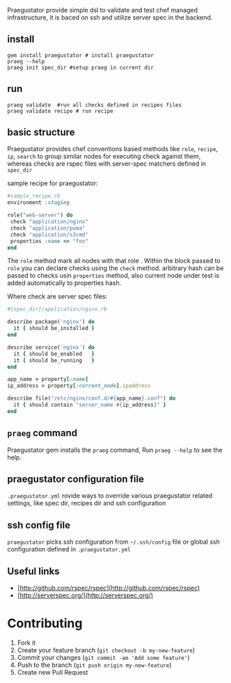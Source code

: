 Praegustator provide simple dsl to validate and test chef managed infrastructure, it is baced on ssh and utilize server spec in the backend.

## install

    gem install praegustator # install praegustator
    praeg --help
    praeg init spec_dir #setup praeg in current dir


## run
 
    praeg validate  #run all checks defined in recipes files
    praeg validate recipe # run recipe


## basic structure

Praegustator provides chef conventions based methods like  `role`, `recipe`, `ip`, `search` to group similar nodes for executing
check against them, whereas checks are rspec files with server-spec matchers defined in `spec_dir`

sample recipe for praegustator:

``` ruby
#sample_recipe.rb
environment :staging

role("web-server") do
 check "application/nginx"
 check "application/puma"
 check "application/s3cmd"
 properties :name => "foo"
end
```
The `role` method mark all nodes with that role .  Within the
block passed to `role` you can declare checks using the `check` method.
arbitrary hash can be passed to checks usin `properties` method, also
current node under test is added automatically to properties hash.

Where check are server spec files:

``` ruby
#{spec_dir}/application/nginx.rb

describe package('nginx') do
  it { should be_installed }
end

describe service('nginx') do
  it { should be_enabled   }
  it { should be_running   }
end

app_name = property[:name]
ip_address = property[:current_node].ipaddress

describe file("/etc/nginx/conf.d/#{app_name}.conf") do
  it { should contain "server_name #{ip_address}" }
end
```

## `praeg` command

Praegustator gem installs the `praeg` command,
Run `praeg --help` to see the help.

## praegustator configuration file

`.praegustator.yml` rovide ways to override various praegustator related settings, like
spec dir, recipes dir and ssh configuration


## ssh config file
  
   `praegustator` picks ssh configuration from `~/.ssh/config` file or
global ssh configuration defined in `.praegustator.yml`

## Useful links

* [http://github.com/rspec/rspec](http://github.com/rspec/rspec)
* [http://serverspec.org/](http://serverspec.org/)


# Contributing

1. Fork it
2. Create your feature branch (`git checkout -b my-new-feature`)
3. Commit your changes (`git commit -am 'Add some feature'`)
4. Push to the branch (`git push origin my-new-feature`)
5. Create new Pull Request
